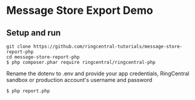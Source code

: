 # Message Store Export Demo
## Setup and run
```
git clone https://github.com/ringcentral-tutorials/message-store-report-php
cd message-store-report-php
$ php composer.phar require ringcentral/ringcentral-php
```
Rename the dotenv to .env and provide your app credentials, RingCentral sandbox or production account's username and password

```
$ php report.php
```
